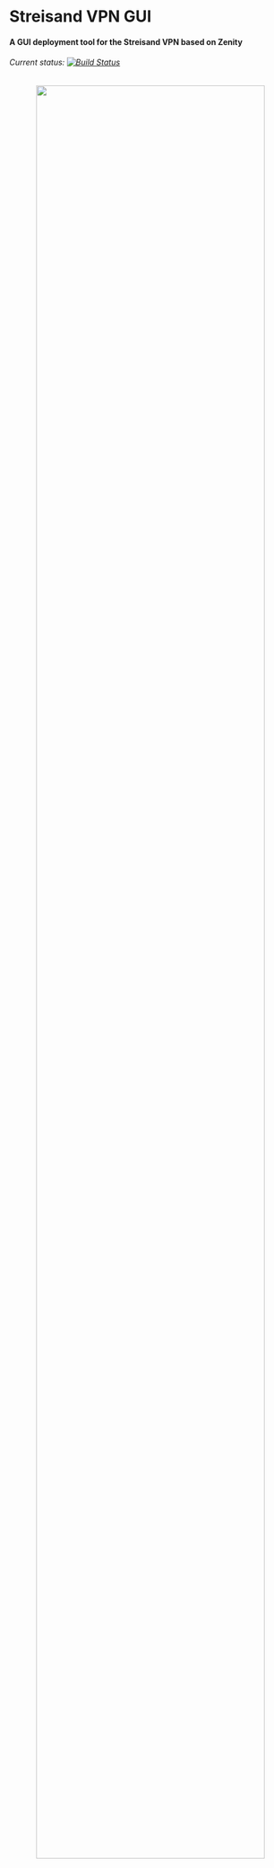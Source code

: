 # Streisand VPN GUI
#### A GUI deployment tool for the Streisand VPN based on Zenity

###### Current status: [![Build Status](https://travis-ci.org/ipat8/Streisand-VPN-GUI.svg?branch=master)](https://travis-ci.org/ipat8/Streisand-VPN-GUI)

<p align="center">
<img src="http://i.imgur.com/QGRzNdS.png" width="90%"></img>
</p>
